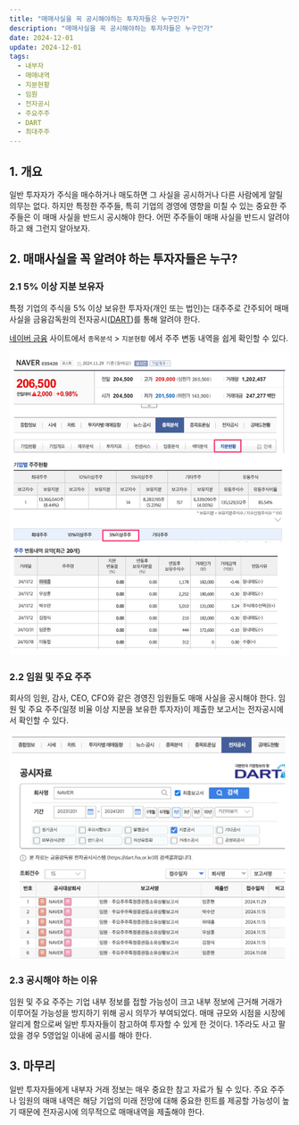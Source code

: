 ```yaml
---
title: "매매사실을 꼭 공시해야하는 투자자들은 누구인가"
description: "매매사실을 꼭 공시해야하는 투자자들은 누구인가"
date: 2024-12-01
update: 2024-12-01
tags:
  - 내부자
  - 매매내역
  - 지분현황
  - 임원
  - 전자공시
  - 주요주주
  - DART
  - 최대주주
---
```


## 1. 개요

일반 투자자가 주식을 매수하거나 매도하면 그 사실을 공시하거나 다른 사람에게 알릴 의무는 없다. 하지만 특정한 주주들, 특히 기업의 경영에 영향을 미칠 수 있는 중요한 주주들은 이 매매 사실을 반드시 공시해야 한다. 어떤 주주들이 매매 사실을 반드시 알려야 하고 왜 그런지 알아보자.

## 2. 매매사실을 꼭 알려야 하는 투자자들은 누구?

### 2.1 5% 이상 지분 보유자

특정 기업의 주식을 5% 이상 보유한 투자자(개인 또는 법인)는 대주주로 간주되어 매매 사실을 금융감독원의 전자공시([DART](https://dart.fss.or.kr/))를 통해 알려야 한다.

[네이버 금융](https://finance.naver.com/item/coinfo.naver?code=035420) 사이트에서 `종목분석` > `지분현황` 에서 주주 변동 내역을 쉽게 확인할 수 있다.

![네이버 금융 - 지분현황](image-20241201225407366.png)

### 2.2 임원 및 주요 주주

회사의 임원, 감사, CEO, CFO와 같은 경영진 임원들도 매매 사실을 공시해야 한다. 임원 및 주요 주주(일정 비율 이상 지분을 보유한 투자자)이 제출한 보고서는 전자공시에서 확인할 수 있다.

![네이버 금융 - 전자공시](image-20241201225427406.png)

### 2.3 공시해야 하는 이유

임원 및 주요 주주는 기업 내부 정보를 접할 가능성이 크고 내부 정보에 근거해 거래가 이루어질 가능성을 방지하기 위해 공시 의무가 부여되었다. 매매 규모와 시점을 시장에 알리게 함으로써 일반 투자자들이 참고하여 투자할 수 있게 한 것이다. 1주라도 사고 팔았을 경우 5영업일 이내에 공시를 해야 한다.

## 3. 마무리

일반 투자자들에게 내부자 거래 정보는 매우 중요한 참고 자료가 될 수 있다. 주요 주주나 임원의 매매 내역은 해당 기업의 미래 전망에 대해 중요한 힌트를 제공할 가능성이 높기 때문에 전자공시에 의무적으로 매매내역을 제출해야 한다.
